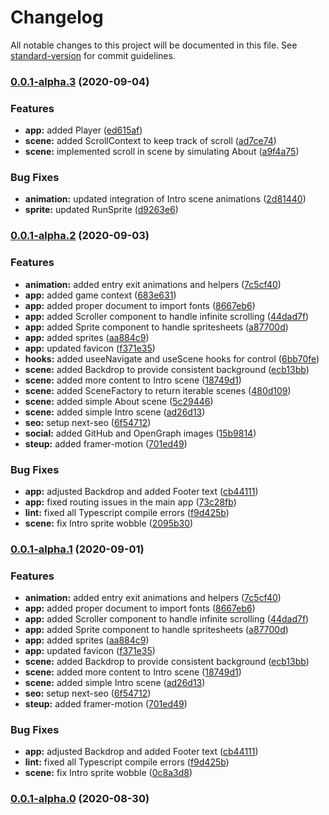 # Changelog

All notable changes to this project will be documented in this file. See [standard-version](https://github.com/conventional-changelog/standard-version) for commit guidelines.

### [0.0.1-alpha.3](https://github.com/samrith-s/portfolio/compare/v0.0.1-alpha.2...v0.0.1-alpha.3) (2020-09-04)


### Features

* **app:** added Player ([ed615af](https://github.com/samrith-s/portfolio/commit/ed615afc5402f66c4b5e538bbe06aa3e18b20d0f))
* **scene:** added ScrollContext to keep track of scroll ([ad7ce74](https://github.com/samrith-s/portfolio/commit/ad7ce74bc8238c8a0cadc14d8616d0c427d38df3))
* **scene:** implemented scroll in scene by simulating About ([a9f4a75](https://github.com/samrith-s/portfolio/commit/a9f4a7566934be7d47efedef819503c4281820f7))


### Bug Fixes

* **animation:** updated integration of Intro scene animations ([2d81440](https://github.com/samrith-s/portfolio/commit/2d81440d07e256bdd13d90f03dc290e692bad7dd))
* **sprite:** updated RunSprite ([d9263e6](https://github.com/samrith-s/portfolio/commit/d9263e603a187ae05fdd223b88acd44a65a10af0))

### [0.0.1-alpha.2](https://github.com/samrith-s/portfolio/compare/v0.0.1-alpha.0...v0.0.1-alpha.2) (2020-09-03)


### Features

* **animation:** added entry exit animations and helpers ([7c5cf40](https://github.com/samrith-s/portfolio/commit/7c5cf40f0f4c1af8308571635d83230c3d2aeeda))
* **app:** added game context ([683e631](https://github.com/samrith-s/portfolio/commit/683e631090af7d64080d4a79c1b7f97b32ccd4f5))
* **app:** added proper document to import fonts ([8667eb6](https://github.com/samrith-s/portfolio/commit/8667eb6fbf0b1f0944fec4e41aaa78cbdf12f26a))
* **app:** added Scroller component to handle infinite scrolling ([44dad7f](https://github.com/samrith-s/portfolio/commit/44dad7fcf35e04b210fd858cdaded98af8fe7b01))
* **app:** added Sprite component to handle spritesheets ([a87700d](https://github.com/samrith-s/portfolio/commit/a87700d5b2d29bdc78e1d3d8666851cfe1bf7e47))
* **app:** added sprites ([aa884c9](https://github.com/samrith-s/portfolio/commit/aa884c9e74c9aac5aefdabd253a68e050df015cc))
* **app:** updated favicon ([f371e35](https://github.com/samrith-s/portfolio/commit/f371e354f841aab017489e5407d7e8cd946e25c7))
* **hooks:** added useeNavigate and useScene hooks for control ([6bb70fe](https://github.com/samrith-s/portfolio/commit/6bb70fea01eb6caac547dbbd63e4d5d7e73e7662))
* **scene:** added Backdrop to provide consistent background ([ecb13bb](https://github.com/samrith-s/portfolio/commit/ecb13bbe082a4b4e0ea335c8463b264cb05f320b))
* **scene:** added more content to Intro scene ([18749d1](https://github.com/samrith-s/portfolio/commit/18749d1885be872b43387eae12d43477afc31a7e))
* **scene:** added SceneFactory to return iterable scenes ([480d109](https://github.com/samrith-s/portfolio/commit/480d1091abeea694411a8c2d9b32c434e6bb2024))
* **scene:** added simple About scene ([5c29446](https://github.com/samrith-s/portfolio/commit/5c2944605879646cf79b587da4108e718bdb13c1))
* **scene:** added simple Intro scene ([ad26d13](https://github.com/samrith-s/portfolio/commit/ad26d1336dc34e66a000fdf53a77817e7f0ea91a))
* **seo:** setup next-seo ([6f54712](https://github.com/samrith-s/portfolio/commit/6f5471282f91b55ab43ece4abcec4adf9c52f515))
* **social:** added GitHub and OpenGraph images ([15b9814](https://github.com/samrith-s/portfolio/commit/15b98149d64f6c5de01ac95b7fce3b29994f3ffe))
* **steup:** added framer-motion ([701ed49](https://github.com/samrith-s/portfolio/commit/701ed49c913d3241e968ac45e749494903f1a6b5))


### Bug Fixes

* **app:** adjusted Backdrop and added Footer text ([cb44111](https://github.com/samrith-s/portfolio/commit/cb441111f3d1d7e32a2915a82910c715d3cfef3a))
* **app:** fixed routing issues in the main app ([73c28fb](https://github.com/samrith-s/portfolio/commit/73c28fbb08589490b9d647ee391c70b97b23eda7))
* **lint:** fixed all Typescript compile errors ([f9d425b](https://github.com/samrith-s/portfolio/commit/f9d425ba76c4839301f2ce5353f49a04ef1ed0bb))
* **scene:** fix Intro sprite wobble ([2095b30](https://github.com/samrith-s/portfolio/commit/2095b307ff99989a881413eb2996de95c1eaf7c7))

### [0.0.1-alpha.1](https://github.com/samrith-s/portfolio/compare/v0.0.1-alpha.0...v0.0.1-alpha.1) (2020-09-01)


### Features

* **animation:** added entry exit animations and helpers ([7c5cf40](https://github.com/samrith-s/portfolio/commit/7c5cf40f0f4c1af8308571635d83230c3d2aeeda))
* **app:** added proper document to import fonts ([8667eb6](https://github.com/samrith-s/portfolio/commit/8667eb6fbf0b1f0944fec4e41aaa78cbdf12f26a))
* **app:** added Scroller component to handle infinite scrolling ([44dad7f](https://github.com/samrith-s/portfolio/commit/44dad7fcf35e04b210fd858cdaded98af8fe7b01))
* **app:** added Sprite component to handle spritesheets ([a87700d](https://github.com/samrith-s/portfolio/commit/a87700d5b2d29bdc78e1d3d8666851cfe1bf7e47))
* **app:** added sprites ([aa884c9](https://github.com/samrith-s/portfolio/commit/aa884c9e74c9aac5aefdabd253a68e050df015cc))
* **app:** updated favicon ([f371e35](https://github.com/samrith-s/portfolio/commit/f371e354f841aab017489e5407d7e8cd946e25c7))
* **scene:** added Backdrop to provide consistent background ([ecb13bb](https://github.com/samrith-s/portfolio/commit/ecb13bbe082a4b4e0ea335c8463b264cb05f320b))
* **scene:** added more content to Intro scene ([18749d1](https://github.com/samrith-s/portfolio/commit/18749d1885be872b43387eae12d43477afc31a7e))
* **scene:** added simple Intro scene ([ad26d13](https://github.com/samrith-s/portfolio/commit/ad26d1336dc34e66a000fdf53a77817e7f0ea91a))
* **seo:** setup next-seo ([6f54712](https://github.com/samrith-s/portfolio/commit/6f5471282f91b55ab43ece4abcec4adf9c52f515))
* **steup:** added framer-motion ([701ed49](https://github.com/samrith-s/portfolio/commit/701ed49c913d3241e968ac45e749494903f1a6b5))


### Bug Fixes

* **app:** adjusted Backdrop and added Footer text ([cb44111](https://github.com/samrith-s/portfolio/commit/cb441111f3d1d7e32a2915a82910c715d3cfef3a))
* **lint:** fixed all Typescript compile errors ([f9d425b](https://github.com/samrith-s/portfolio/commit/f9d425ba76c4839301f2ce5353f49a04ef1ed0bb))
* **scene:** fix Intro sprite wobble ([0c8a3d8](https://github.com/samrith-s/portfolio/commit/0c8a3d86f12329201a186c29929b0ecbca79ba85))

### [0.0.1-alpha.0](https://github.com/samrith-s/portfolio/compare/v0.0.0...v0.0.1-alpha.0) (2020-08-30)

